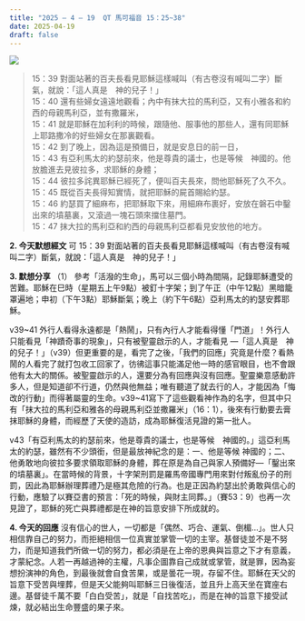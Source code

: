 ```yaml
---
title: "2025 – 4 – 19  QT 馬可福音 15：25~38"
date: 2025-04-19
draft: false
---
```


![](/images/qt.jpg)

> 15：39 對面站著的百夫長看見耶穌這樣喊叫（有古卷沒有喊叫二字）斷氣，就說：「這人真是　神的兒子！」  
> 15：40 還有些婦女遠遠地觀看；內中有抹大拉的馬利亞，又有小雅各和約西的母親馬利亞，並有撒羅米，  
> 15：41 就是耶穌在加利利的時候，跟隨他、服事他的那些人，還有同耶穌上耶路撒冷的好些婦女在那裏觀看。  
> 15：42 到了晚上，因為這是預備日，就是安息日的前一日，  
> 15：43 有亞利馬太的約瑟前來，他是尊貴的議士，也是等候　神國的。他放膽進去見彼拉多，求耶穌的身體；  
> 15：44 彼拉多詫異耶穌已經死了，便叫百夫長來，問他耶穌死了久不久。  
> 15：45 既從百夫長得知實情，就把耶穌的屍首賜給約瑟。  
> 15：46 約瑟買了細麻布，把耶穌取下來，用細麻布裹好，安放在磐石中鑿出來的墳墓裏，又滾過一塊石頭來擋住墓門。  
> 15：47 抹大拉的馬利亞和約西的母親馬利亞都看見安放他的地方。  

**2. 今天默想經文**
可 15：39 對面站著的百夫長看見耶穌這樣喊叫（有古卷沒有喊叫二字）斷氣，就說：「這人真是　神的兒子！」

**3. 默想分享**
（1） 參考「活潑的生命」，馬可以三個小時為間隔，記錄耶穌遭受的苦難。耶穌在巳時（星期五上午9點）被釘十字架；到了午正（中午12點）黑暗籠罩遍地；申初（下午3點）耶穌斷氣；晚上（約下午6點）亞利馬太的約瑟安葬耶穌。

v39\~41 外行人看得永遠都是「熱鬧」，只有內行人才能看得懂「門道」！外行人只能看見「神蹟奇事的現象」，只有被聖靈啟示的人，才能看見 —「這人真是　神的兒子！」（v39）但更重要的是，看完了之後，「我們的回應」究竟是什麼？看熱鬧的人看完了就打包收工回家了，彷彿這事只能滿足他一時的感官眼目，也不會跟他有太大的關係。被聖靈啟示的人，還要分為有回應與沒有回應。聖靈樂意感動許多人，但是知道卻不行道，仍然與他無益；唯有聽道了就去行的人，才能因為「悔改的行動」而得著屬靈的生命。v39\~41寫下了這些觀看神作為的名字，但其中只有「抹大拉的馬利亞和雅各的母親馬利亞並撒羅米」（16：1），後來有行動要去膏抹耶穌的身體，而經歷了天使的造訪，成為耶穌復活見證的第一批人。

v43「有亞利馬太的約瑟前來，他是尊貴的議士，也是等候　神國的。」這亞利馬太的約瑟，雖然有不少頭銜，但是最放神紀念的是：一、他是等候 神國的；二、他勇敢地向彼拉多要求領取耶穌的身體，葬在原是為自己與家人預備好—「鑿出來的墳墓裏」。在當時候的背景，十字架刑罰是羅馬帝國專門用來對付叛亂份子的刑罰，因此為耶穌辦理葬禮乃是極其危險的行為。也是正因為約瑟出於勇敢與信心的行動，應驗了以賽亞書的預言：「死的時候，與財主同葬。」（賽53：9）也再一次見證了，耶穌的死亡與葬禮都是在神的旨意安排下所成就的。

**4. 今天的回應**
沒有信心的世人，一切都是「偶然、巧合、運氣、倒楣…」。世人只相信靠自己的努力，而拒絕相信一位真實並掌管一切的主宰。基督徒並不是不努力，而是知道我們所做一切的努力，都必須是在上帝的恩典與旨意之下才有意義，才蒙紀念。人若一再越過神的主權，凡事企圖靠自己成就或掌管，就是罪，因為妄想扮演神的角色，到最後就會自食苦果，或是曇花一現，存留不住。耶穌在天父的旨意下受苦與埋葬，但是天父能夠叫耶穌三日後復活，並且升上高天坐在寶座右邊。基督徒千萬不要「白白受苦」，就是「自找苦吃」，而是在神的旨意下接受試煉，就必結出生命豐盛的果子來。